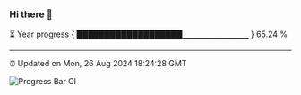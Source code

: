 ### Hi there 👋

⏳ Year progress { ███████████████████▁▁▁▁▁▁▁▁▁▁▁ } 65.24 %

---

⏰ Updated on Mon, 26 Aug 2024 18:24:28 GMT

![Progress Bar CI](https://github.com/liununu/liununu/workflows/Progress%20Bar%20CI/badge.svg)
